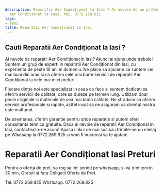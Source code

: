```yaml
---
description: Reparatii Aer Condiționat la Iasi ? Ai nevoie de un profesionist in Reparatii
  Aer Condiționat la Iasi. tel. 0772.269.825
tags:
- Iasi
title: Reparatii Aer Condiționat In Iasi
---
```



## Cauti Reparatii Aer Condiționat la Iasi ?


Ai nevoie de reparatii Aer Condiționat in Iasi? Atunci ai ajuns unde trebuie! Suntem un grup de experti in reparatii Aer Condiționat din Iasi, cu experienta de peste 10 ani in domeniu. Ne place sa spunem ca suntem cei mai buni din oras si ca oferim cele mai bune servicii de reparatii Aer Condiționat la cele mai mici preturi. 

Fiecare dintre noi este specializat in ceea ce face si suntem dedicati sa oferim servicii de calitate, care sa dureze pe termen lung. Utilizam doar piese originale si materiale de cea mai buna calitate. Ne straduim sa oferim servicii profesionale si rapide, astfel incat sa ne asiguram ca clientul nostru este multumit. 

De asemenea, oferim garantie pentru orice reparatie si putem oferi consultanta tehnica gratuita. Daca ai nevoie de reparatii Aer Condiționat in Iasi, contacteaza-ne acum! Apasa linkul de mai sus sau trimite-ne un mesaj pe Whatsapp la 0772.269.825 si vom fi bucurosi sa te ajutam.

# Reparatii Aer Condiționat Iasi Preturi
Pentru o oferta de pret, va rog sa imi scrieti pe whatsapp, si va trimitem in 30 min, Gratuit si fara Obligatii Oferta de Pret.

Tel. 0772.269.825
Whatsapp. 0772.269.825